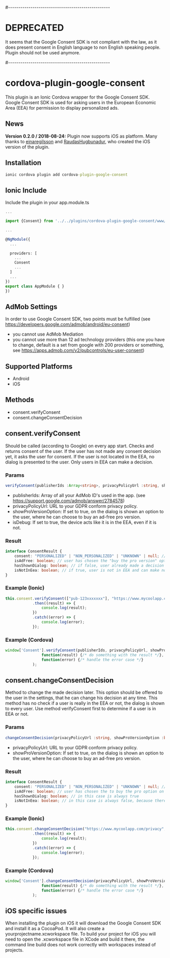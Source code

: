 #--------------------------------------------------

# DEPRECATED
It seems that the Google Consent SDK is not compliant with the law, as it does present consent in English language to non English speaking people.
Plugin should not be used anymore.

#--------------------------------------------------

# cordova-plugin-google-consent

This plugin is an Ionic Cordova wrapper for the Google Consent SDK.
Google Consent SDK is used for asking users in the European Economic Area (EEA) for permission to display personalized ads.

## News

**Version 0.2.0 / 2018-08-24:**
Plugin now supports iOS as platform. Many thanks to [einaregilsson](https://github.com/einaregilsson) and [RaudasHugbunadur](https://github.com/RaudasHugbunadur), who created the iOS version of the plugin.

## Installation

```cmd
ionic cordova plugin add cordova-plugin-google-consent
```

## Ionic Include
Include the plugin in your app.module.ts

```typescript
...

import {Consent} from '../../plugins/cordova-plugin-google-consent/www/consent-typescript-wrapper';

...

@NgModule({
  ...

  providers: [
    ...
    Consent
    ...
  ]
  ...
})
export class AppModule { }
})

```

## AdMob Settings
In order to use Google Consent SDK, two points must be fulfilled (see https://developers.google.com/admob/android/eu-consent)

- you cannot use AdMob Mediation
- you cannot use more than 12 ad technology providers (this one you have to change, default is a set from google with 200 providers or something, see https://apps.admob.com/v2/pubcontrols/eu-user-consent)

## Supported Platforms

- Android
- iOS

## Methods

- consent.verifyConsent
- consent.changeConsentDecision

## consent.verifyConsent

Should be called (according to Google) on every app start. Checks and returns consent of the user. If the user has not made any consent decision yet, it asks the user for consent.
If the user is not located in the EEA, no dialog is presented to the user. Only users in EEA can make a decision.

### Params
```typescript
verifyConsent(publisherIds :Array<string>, privacyPolicyUrl :string, showProVersionOption :boolean, isDebug :boolean) :Promise<ConsentResult>
```

- publisherIds: Array of all your AdMob ID's used in the app. (see https://support.google.com/admob/answer/2784578)
- privacyPolicyUrl: URL to your GDPR conform privacy policy.
- showProVersionOption: If set to true, on the dialog is shown an option to the user, where he can choose to buy an ad-free pro version.
- isDebug: If set to true, the device acts like it is in the EEA, even if it is not.


### Result
```typescript
interface ConsentResult {
	consent: "PERSONALIZED" | "NON_PERSONALIZED" | "UNKNOWN" | null; // is UNKNOWN in case of the user has chosen to buy the pro option
	isAdFree: boolean; // user has chosen the "buy the pro version" option on the dialog
	hasShownDialog: boolean; // if false, user already made a decision earlier and there was no need to show the dialog
	isNotInEea: boolean; // if true, user is not in EEA and can make no decision. No dialog has been shown to the user if this is the case. Ignore other results if this is the case, you can show personalized ads without asking.
}
```


### Example (Ionic)
```typescript
this.consent.verifyConsent(["pub-123xxxxxxx"], "https://www.mycoolapp.com/privacy",	true, false)
			.then((result) => {
				console.log(result);
			})
			.catch((error) => {
				console.log(error);
			});
```

### Example (Cordova)
```javascript
window['Consent'].verifyConsent(publisherIds, privacyPolicyUrl, showProVersionOption, isDebug,
				function(result) {/* do something with the result */},
				function(error) {/* handle the error case */}
			);
```

## consent.changeConsentDecision

Method to change the made decision later. This option should be offered to the user in the settings, that he can change his decision at any time.
This method has no check if a user is really in the EEA or not, the dialog is shown to every user. Use method verifyConsent first to determine if a user is in EEA or not.

### Params
```typescript
changeConsentDecision(privacyPolicyUrl :string, showProVersionOption :boolean) :Promise<ConsentResult>
```

- privacyPolicyUrl: URL to your GDPR conform privacy policy.
- showProVersionOption: If set to true, on the dialog is shown an option to the user, where he can choose to buy an ad-free pro version.


### Result
```typescript
interface ConsentResult {
	consent: "PERSONALIZED" | "NON_PERSONALIZED" | "UNKNOWN" | null; // is UNKNOWN in case of the user has chosen to buy the pro option
	isAdFree: boolean; // user has chosen the to buy the pro option on the dialog
	hasShownDialog: boolean; // in this case is always true
	isNotInEea: boolean; // in this case is always false, because there is no check if the user is really in EEA or not
}
```


### Example (Ionic)
```typescript
this.consent.changeConsentDecision("https://www.mycoolapp.com/privacy", true)
			.then((result) => {
				console.log(result);
			})
			.catch((error) => {
				console.log(error);
			});
```

### Example (Cordova)
```javascript
window['Consent'].changeConsentDecision(privacyPolicyUrl, showProVersionOption,
				function(result) {/* do something with the result */},
				function(error) {/* handle the error case */}
			);
```

## iOS specific issues

When installing the plugin on iOS it will download the Google Consent SDK and install it as a CocoaPod. It will also create a yourprojectname.xcworkspace file. To build 
your project for iOS you will need to open the .xcworkspace file in XCode and build it there, the command line build does not work correctly with workspaces instead of
projects.